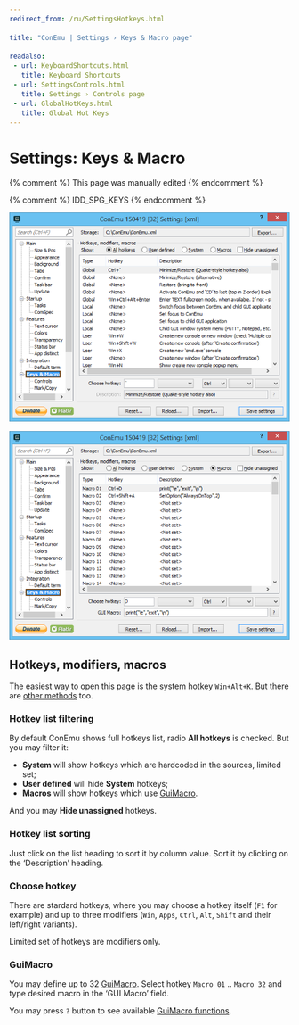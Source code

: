 ```yaml
---
redirect_from: /ru/SettingsHotkeys.html

title: "ConEmu | Settings › Keys & Macro page"

readalso:
 - url: KeyboardShortcuts.html
   title: Keyboard Shortcuts
 - url: SettingsControls.html
   title: Settings › Controls page
 - url: GlobalHotKeys.html
   title: Global Hot Keys
---
```


# Settings: Keys & Macro

{% comment %}
This page was manually edited
{% endcomment %}

{% comment %} IDD_SPG_KEYS {% endcomment %}

![ConEmu Settings: Keys & Macro](/img/Settings-Hotkeys.png)

![ConEmu Settings: Keys & Macro](/img/Settings-Hotkeys2.png)

## Hotkeys, modifiers, macros

The easiest way to open this page is the system hotkey `Win+Alt+K`.
But there are [other methods](Settings.html#Settings_dialog) too.

### Hotkey list filtering

By default ConEmu shows full hotkeys list, radio **All hotkeys** is checked.
But you may filter it:

* **System** will show hotkeys which are hardcoded in the sources, limited set;
* **User defined** will hide **System** hotkeys;
* **Macros** will show hotkeys which use [GuiMacro](GuiMacro.html).

And you may **Hide unassigned** hotkeys.

### Hotkey list sorting

Just click on the list heading to sort it by column value.
Sort it by clicking on the ‘Description’ heading.


### Choose hotkey

There are stardard hotkeys, where you may choose
a hotkey itself (`F1` for example)
and up to three modifiers (`Win`, `Apps`, `Ctrl`, `Alt`, `Shift` and their left/right variants).

Limited set of hotkeys are modifiers only.


### GuiMacro

You may define up to 32 [GuiMacro](GuiMacro.html).
Select hotkey `Macro 01` .. `Macro 32` and type desired macro
in the ‘GUI Macro’ field.

You may press `?` button to see available [GuiMacro functions](GuiMacro.html#List_of_functions).
